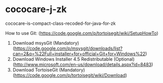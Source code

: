 cococare-j-zk
=============

cococare-is-compact-class-recoded-for-java-for-zk

How to use Git: (https://code.google.com/p/tortoisegit/wiki/SetupHowTo)
1. Download msysGit (Mandatory) (https://code.google.com/p/msysgit/downloads/list?can=2&q=%22Full+installer+for+official+Git+for+Windows%22)
2. Download Windows Installer 4.5 Redistributable (Optional) (http://www.microsoft.com/en-us/download/details.aspx?id=8483)
3. Download TortoiseGit (Mandatory) (https://code.google.com/p/tortoisegit/wiki/Download)
